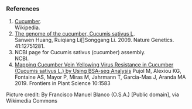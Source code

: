 ### References

1.  [Cucumber](https://en.wikipedia.org/wiki/Cucumber).\
    Wikipedia.
2.  [The genome of the cucumber, Cucumis sativus
    L](doi:10.1038/ng.475).\
    Sanwen Huang, Ruiqiang Li\[\]Songgang Li. 2009. Nature Genetics.
    41:12751281.
3.  NCBI page for Cucumis sativus (cucumber) assembly.\
    NCBI.
4. [Mapping Cucumber Vein Yellowing Virus Resistance in Cucumber (Cucumis sativus L.) by Using BSA-seq Analysis](http://europepmc.org/article/MED/31850047)
Pujol M, Alexiou KG, Fontaine AS, Mayor P, Miras M, Jahrmann T, Garcia-Mas J, Aranda MA 2019. Frontiers in Plant Science  10:1583


Picture credit: By Francisco Manuel Blanco (O.S.A.) \[Public domain\],
via Wikimedia Commons
